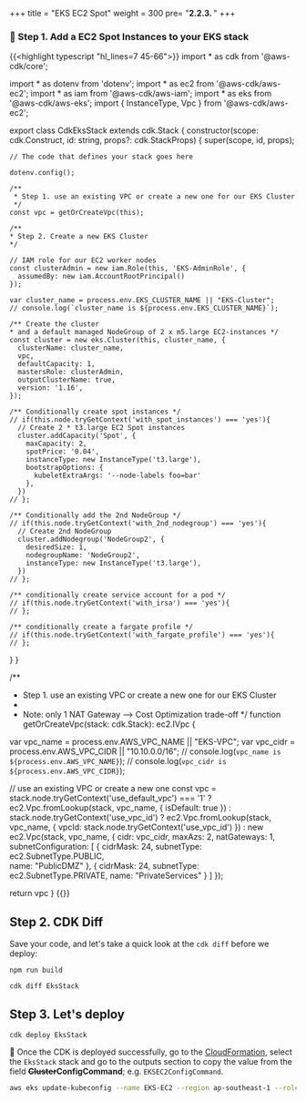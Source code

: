 +++
title = "EKS EC2 Spot"
weight = 300
pre= "<b>2.2.3. </b>"
+++

### 🎯 Step 1. Add a EC2 Spot Instances to your EKS stack

{{<highlight typescript "hl_lines=7 45-66">}}
import * as cdk from '@aws-cdk/core';

import * as dotenv from 'dotenv';
import * as ec2 from '@aws-cdk/aws-ec2';
import * as iam from '@aws-cdk/aws-iam';
import * as eks from '@aws-cdk/aws-eks';
import { InstanceType, Vpc } from '@aws-cdk/aws-ec2';

export class CdkEksStack extends cdk.Stack {
  constructor(scope: cdk.Construct, id: string, props?: cdk.StackProps) {
    super(scope, id, props);

    // The code that defines your stack goes here
    
    dotenv.config();

    /**
     * Step 1. use an existing VPC or create a new one for our EKS Cluster
     */  
    const vpc = getOrCreateVpc(this);
    
    /**
    * Step 2. Create a new EKS Cluster
    */  
    
    // IAM role for our EC2 worker nodes
    const clusterAdmin = new iam.Role(this, 'EKS-AdminRole', {
      assumedBy: new iam.AccountRootPrincipal()
    });

    var cluster_name = process.env.EKS_CLUSTER_NAME || "EKS-Cluster";
    // console.log(`cluster_name is ${process.env.EKS_CLUSTER_NAME}`);

    /** Create the cluster 
    * and a default managed NodeGroup of 2 x m5.large EC2-instances */
    const cluster = new eks.Cluster(this, cluster_name, {
      clusterName: cluster_name,
      vpc,
      defaultCapacity: 1,
      mastersRole: clusterAdmin,
      outputClusterName: true,
      version: '1.16',
    });
    
    /** Conditionally create spot instances */
    // if(this.node.tryGetContext('with_spot_instances') === 'yes'){
      // Create 2 * t3.large EC2 Spot instances
      cluster.addCapacity('Spot', {
        maxCapacity: 2,
        spotPrice: '0.04',
        instanceType: new InstanceType('t3.large'),
        bootstrapOptions: {
          kubeletExtraArgs: '--node-labels foo=bar'
        },
      })      
    // };
    
    /** Conditionally add the 2nd NodeGroup */
    // if(this.node.tryGetContext('with_2nd_nodegroup') === 'yes'){
      // Create 2nd NodeGroup
      cluster.addNodegroup('NodeGroup2', {
        desiredSize: 1,
        nodegroupName: 'NodeGroup2',
        instanceType: new InstanceType('t3.large'),
      })      
    // };
    
    /** conditionally create service account for a pod */
    // if(this.node.tryGetContext('with_irsa') === 'yes'){
    // };
    
    /** conditionally create a fargate profile */
    // if(this.node.tryGetContext('with_fargate_profile') === 'yes'){
    // };
    
  }
}

/**
 * Step 1. use an existing VPC or create a new one for our EKS Cluster
 * 
 * Note: only 1 NAT Gateway --> Cost Optimization trade-off
 */ 
function getOrCreateVpc(stack: cdk.Stack): ec2.IVpc {
  
  var vpc_name = process.env.AWS_VPC_NAME || "EKS-VPC";
  var vpc_cidr = process.env.AWS_VPC_CIDR || "10.10.0.0/16";
  // console.log(`vpc_name is ${process.env.AWS_VPC_NAME}`);
  // console.log(`vpc_cidr is ${process.env.AWS_VPC_CIDR}`);
  
  // use an existing VPC or create a new one
  const vpc = stack.node.tryGetContext('use_default_vpc') === '1' ?
    ec2.Vpc.fromLookup(stack, vpc_name, { isDefault: true }) :
    stack.node.tryGetContext('use_vpc_id') ?
      ec2.Vpc.fromLookup(stack, vpc_name, 
              { vpcId: stack.node.tryGetContext('use_vpc_id') }) :
      new ec2.Vpc(stack, vpc_name, 
              { cidr: vpc_cidr,
                maxAzs: 2,
                natGateways: 1,
                subnetConfiguration: [
                  {  cidrMask: 24, subnetType: ec2.SubnetType.PUBLIC,  
                     name: "PublicDMZ"  },
                  {  cidrMask: 24, subnetType: ec2.SubnetType.PRIVATE, 
                     name: "PrivateServices" } ]
              });  
      
  return vpc
}
{{</highlight>}}


## Step 2. CDK Diff

Save your code, and let's take a quick look at the `cdk diff` before we deploy:

```
npm run build

cdk diff EksStack
```


## Step 3. Let's deploy

```
cdk deploy EksStack
```

🎯 Once the CDK is deployed successfully, go to the [CloudFormation](https://ap-southeast-1.console.aws.amazon.com/cloudformation/home?region=ap-southeast-1#/), select the `EksStack` stack and go to the outputs section to copy the value from the field **~~Cluster~~ConfigCommand**; e.g. `EKSEC2ConfigCommand`.

```bash
aws eks update-kubeconfig --name EKS-EC2 --region ap-southeast-1 --role-arn arn:aws:iam::XXX
```
